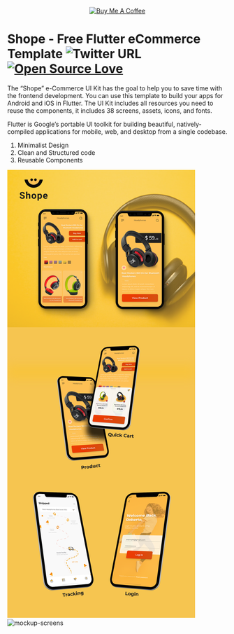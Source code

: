 <p align="center">
<a href="https://www.buymeacoffee.com/SaNhE76x9" target="_blank"><img src="https://cdn.buymeacoffee.com/buttons/default-blue.png" alt="Buy Me A Coffee" style="height: 30px !important;width: 150px !important;" ></a>
</p>

# Shope - Free Flutter eCommerce Template  ![Twitter URL](https://img.shields.io/twitter/url?style=social&url=https%3A%2F%2Ftwitter.com%2Froberto_devs) [![Open Source Love](https://badges.frapsoft.com/os/v2/open-source.svg?v=103)](https://github.com/robertodevs/flutter_ecommerce_template)

The “Shope” e-Commerce UI Kit has the goal to help you to save time with the frontend development. You can use this template to build your apps for Android and iOS in Flutter. The UI Kit includes all resources you need to reuse the components, it includes 38 screens, assets, icons, and fonts.

Flutter is Google’s portable UI toolkit for building beautiful, natively-compiled applications for mobile, web, and desktop from a single codebase.

<ol><li>Minimalist Design</li><li>Clean and Structured code</li><li>Reusable Components</li></ol>


<img src="assets/promotional/Mockup&#32;Intro.png" alt="mockup-intro" />

<img src="assets/promotional/Mockup&#32;Screens.png" alt="mockup-screens" />

